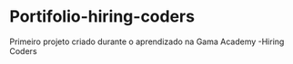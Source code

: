 # Portifolio-hiring-coders
Primeiro projeto criado durante o aprendizado na Gama Academy -Hiring Coders
